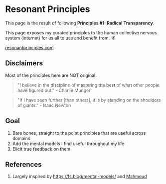 # Resonant Principles

This page is the result of following <b>Principles #1: Radical Transparency</b>.

This page exposes my curated principles to the human collective nervous system (internet) for us all to use and benefit from. ☀️

[resonantprinciples.com](https://resonantprinciples.com)

## Disclaimers

Most of the principles here are NOT original.

> "I believe in the discipline of mastering the best of what other
> people have figured out." - Charlie Munger

> "If I have seen further [than others], it is by standing on the
> shoulders of giants." - Isaac Newton

## Goal

1. Bare bones, straight to the point principles that are useful across domains
2. Add the mental models I find useful throughout my life
3. Elicit true feedback on them

## References

1. Largely inspired by <https://fs.blog/mental-models/> and [Mahmoud](https://twitter.com/tweetafterwork)
